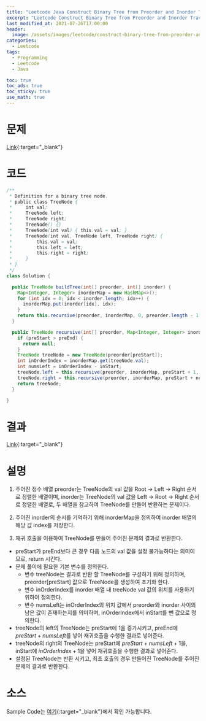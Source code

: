 ```yaml
---
title: "Leetcode Java Construct Binary Tree from Preorder and Inorder Traversal"
excerpt: "Leetcode Construct Binary Tree from Preorder and Inorder Traversal Java 풀이"
last_modified_at: 2021-07-26T17:00:00
header:
  image: /assets/images/leetcode/construct-binary-tree-from-preorder-and-inorder-traversal.png
categories:
  - Leetcode
tags:
  - Programming
  - Leetcode
  - Java

toc: true
toc_ads: true
toc_sticky: true
use_math: true
---
```

# 문제
[Link](https://leetcode.com/problems/construct-binary-tree-from-preorder-and-inorder-traversal/){:target="_blank"}

# 코드
```java
/**
 * Definition for a binary tree node.
 * public class TreeNode {
 *     int val;
 *     TreeNode left;
 *     TreeNode right;
 *     TreeNode() {}
 *     TreeNode(int val) { this.val = val; }
 *     TreeNode(int val, TreeNode left, TreeNode right) {
 *         this.val = val;
 *         this.left = left;
 *         this.right = right;
 *     }
 * }
 */
class Solution {

  public TreeNode buildTree(int[] preorder, int[] inorder) {
    Map<Integer, Integer> inorderMap = new HashMap<>();
    for (int idx = 0; idx < inorder.length; idx++) {
      inorderMap.put(inorder[idx], idx);
    }
    return this.recursive(preorder, inorderMap, 0, preorder.length - 1, 0);
  }

  public TreeNode recursive(int[] preorder, Map<Integer, Integer> inorderMap, int preStart, int preEnd, int inStart) {
    if (preStart > preEnd) {
      return null;
    }
    TreeNode treeNode = new TreeNode(preorder[preStart]);
    int inOrderIndex = inorderMap.get(treeNode.val);
    int numsLeft = inOrderIndex - inStart;
    treeNode.left = this.recursive(preorder, inorderMap, preStart + 1, preStart + numsLeft, inStart);
    treeNode.right = this.recursive(preorder, inorderMap, preStart + numsLeft + 1, preEnd, inOrderIndex + 1);
    return treeNode;
  }

}
```

# 결과
[Link](https://leetcode.com/submissions/detail/528473265/){:target="_blank"}

# 설명
1. 주어진 정수 배열 preorder는 TreeNode의 val 값을 Root -> Left -> Right 순서로 정렬한 배열이며, inorder는 TreeNode의 val 값을 Left -> Root -> Right 순서로 정렬한 배열로, 두 배열을 참고하여 TreeNode를 만들어 반환하는 문제이다.

2. 주어진 inorder의 순서를 기억하기 위해 inorderMap을 정의하여 inorder 배열의 해당 값 index를 저장한다.

3. 재귀 호출을 이용하여 TreeNode를 만들어 주어진 문제의 결과로 반환한다.
- preStart가 preEnd보다 큰 경우 다음 노드의 val 값을 설정 불가능하다는 의미이므로, return 시킨다.
- 문제 풀이에 필요한 기본 변수를 정의한다.
  - 변수 treeNode는 결과로 반환 할 TreeNode를 구성하기 위해 정의하며, preorder[preStart] 값으로 TreeNode를 생성하여 초기화 한다.
  - 변수 inOrderIndex를 inorder 배열 내 treeNode val 값의 위치를 사용하기 위하여 정의한다.
  - 변수 numsLeft는 inOrderIndex의 위치 값에서 preorder와 inorder 사이의 남은 값이 존재하는지를 의미하며, inOrderIndex에서 inStart를 뺀 값으로 정의한다.
- treeNode의 left의 TreeNode는 preStart에 1을 증가시키고, preEnd에 $preStart + numsLeft$를 넣어 재귀호출을 수행한 결과로 넣어준다.
- treeNode의 right의 TreeNode는 preStart에 $preStart + numsLeft + 1$을, inStart에 $inOrderIndex + 1$을 넣어 재귀호출을 수행한 결과로 넣어준다.
- 설정된 TreeNode는 반환 시키고, 최초 호출의 경우 만들어진 TreeNode를 주어진 문제의 결과로 반환한다.

# 소스
Sample Code는 [여기](https://github.com/GracefulSoul/leetcode/blob/master/src/main/java/gracefulsoul/problems/ConstructBinaryTreeFromPreorderAndInorderTraversal.java){:target="_blank"}에서 확인 가능합니다.
